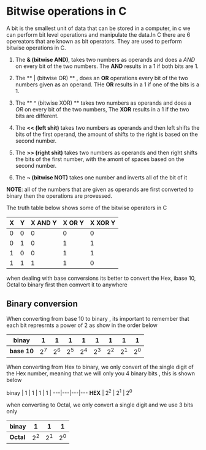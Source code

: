 # Bitwise operations in C

A bit is the smallest unit of data that can be stored in a computer, in c we can perform bit level operations and manipulate the data.In C there are 6 opereators that are known as bit operators. They are used to perform bitwise operations in C.

1. The **& (bitwise AND)**, takes two numbers as operands and does a *AND* on every bit of the two numbers. The **AND** results in a 1 if both bits are 1.

1. The ** | (bitwise OR) ** , does an **OR** operations every bit of the two numbers given as an operand. THe **OR** results in a 1 if one of the bits is a 1.

1. The ** ^ (bitwise XOR) ** takes two numbers as operands and does a *OR* on every bit of the two numbers, The **XOR** results in a 1 if the two bits are different.

1. The **<< (left shit)** takes two numbers as operands and then left shifts the bits of the first operand, the amount of shifts to the right is based on the second number.

1. The **>> (right shit)** takes two numbers as operands and then right shifts the bits of the first number, with the amont of spaces based on the second number.

1. The **~ (bitwise NOT)** takes one number and inverts all of the bit of it

**NOTE**: all of the numbers that are given as operands are first converted to binary then the operations are provessed.

The truth table below shows some of the bitwise operators in C

 X | Y | X **AND** Y | X **OR** Y | X **XOR** Y
---|---|---|---|---
0 | 0 | 0 | 0 | 0
0 | 1 | 0 | 1 | 1
1 | 0 | 0 | 1 | 1
1 | 1 | 1 | 1 | 0


when dealing with base conversions its better to convert the Hex, ibase 10, Octal to binary first then comvert it to anywhere 
## Binary conversion

When converting from base 10 to binary , its important to remember that each bit represrnts a power of 2 as show in the order below

binay | 1 | 1 | 1 | 1 | 1 | 1 | 1 | 1 |
---|---|---|---|---|---|---|---|---
**base 10** | 2<sup>7</sup> | 2<sup>6</sup> | 2<sup>5</sup> | 2<sup>4</sup> | 2<sup>3</sup> | 2<sup>2</sup> | 2<sup>1</sup> | 2<sup>0</sup>

When converting from Hex to binary, we only convert of the single digit of the Hex number, meaning that we will only you 4 binary bits , this is shown below

binay | 1 | 1 | 1 | 1 |
---|---|---|---
**HEX** | 2<sup>2</sup> | 2<sup>1</sup> | 2<sup>0</sup>

when converting to Octal, we only convert a single digit and we use 3 bits only 

binay | 1 | 1 | 1 |
---|---|---|---
**Octal** | 2<sup>2</sup> | 2<sup>1</sup> | 2<sup>0</sup>


